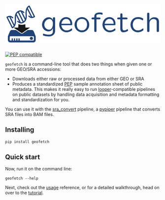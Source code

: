 # <img src="img/geofetch_logo.svg" class="img-header">

[![PEP compatible](http://pepkit.github.io/img/PEP-compatible-green.svg)](http://pepkit.github.io)

`geofetch` is a command-line tool that does two things when given one or more GEO/SRA accessions:

  - Downloads either raw or processed data from either GEO or SRA
  - Produces a standardized [PEP](http://pepkit.github.io) sample annotation sheet of public metadata. This makes it really easy to run [looper](https://pepkit.github.io/docs/looper/)-compatible pipelines on public datasets by handling data acquisition and metadata formatting and standardization for you.

You can use it with the [sra_convert](http://github.com/pepkit/sra_convert) pipeline, a [pypiper](http://pypiper.readthedocs.io) pipeline that converts SRA files into BAM files.


## Installing

```bash
pip install geofetch
```

## Quick start

Now, run it on the command line:

```console
geofetch --help
```

Next, check out the [usage](usage) reference, or for a detailed walkthrough, head on over to the [tutorial](tutorial).
